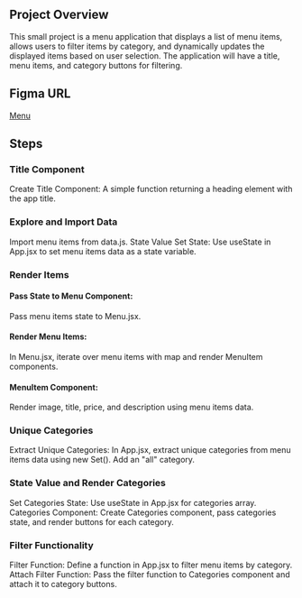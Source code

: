 ## Project Overview

This small project is a menu application that displays a list of menu items, allows users to filter items by category, and dynamically updates the displayed items based on user selection. The application will have a title, menu items, and category buttons for filtering.

## Figma URL

[Menu](https://www.figma.com/file/PwlnSJXCuo4qD2o6EJiuj9/Menu?node-id=0%3A1&t=oaKVwYVqc9Oon2Ts-1)

## Steps

### Title Component

Create Title Component:
A simple function returning a heading element with the app title.

### Explore and Import Data

Import menu items from data.js.
State Value
Set State:
Use useState in App.jsx to set menu items data as a state variable.

### Render Items

#### Pass State to Menu Component:

Pass menu items state to Menu.jsx.

#### Render Menu Items:

In Menu.jsx, iterate over menu items with map and render MenuItem components.

#### MenuItem Component:

Render image, title, price, and description using menu items data.

### Unique Categories

Extract Unique Categories:
In App.jsx, extract unique categories from menu items data using new Set().
Add an "all" category.

### State Value and Render Categories

Set Categories State:
Use useState in App.jsx for categories array.
Categories Component:
Create Categories component, pass categories state, and render buttons for each category.

### Filter Functionality

Filter Function:
Define a function in App.jsx to filter menu items by category.
Attach Filter Function:
Pass the filter function to Categories component and attach it to category buttons.
